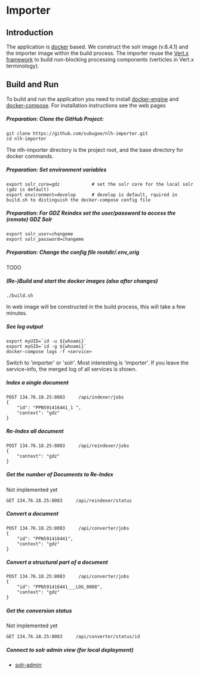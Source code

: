 # Importer
## Introduction

The application is [docker](https://www.docker.com) based. We construct the solr image (v.6.4.1) and the importer image within the build process. The importer reuse the [Vert.x framework](http://vertx.io) to build non-blocking processing components (verticles in Vert.x terminology).


## Build and Run
To build and run the application you need to install [docker-engine](https://docs.docker.com/engine/installation/) and [docker-compose](https://github.com/docker/compose). For installation instructions see the web pages 

##### Preparation: Clone the GitHub Project:


```
git clone https://github.com/subugoe/nlh-importer.git
cd nlh-importer
```

The nlh-importer directory is the project root, and the base directory for docker commands. 

##### Preparation: Set environment variables 

```
export solr_core=gdz            # set the solr core for the local solr (gdz is default)            
export environment=develop      # develop is default, rquired in build.sh to distinguish the docker-compose config file

```

##### Preparation: For GDZ Reindex set the user/password to access the (remote) GDZ Solr 

```
export solr_user=changeme
export solr_password=changeme
```

##### Preparation: Change the config file rootdir/.env_orig

TODO

##### (Re-)Build and start the docker images (also after changes)

```
./build.sh
```
 
In web image will be constructed in the build process, this will take a few minutes.


##### See log output

```
export myUID=`id -u ${whoami}`
export myGID=`id -g ${whoami}`
docker-compose logs -f <service>
```

Switch <service> to 'importer' or 'solr'. Most interesting is 'importer'. If you leave the service-info, the merged log of all services is shown. 


##### Index a single document

```
POST 134.76.18.25:8083     /api/indexer/jobs
{ 
    "id": "PPN591416441_1 ", 
    "context": "gdz" 
}
```

##### Re-Index all document 

```
POST 134.76.18.25:8083     /api/reindexer/jobs
{
	"context": "gdz"
}
```

##### Get the number of Documents to Re-Index 
Not implemented yet

```
GET 134.76.18.25:8083     /api/reindexer/status
```

##### Convert a document

```
POST 134.76.18.25:8083     /api/converter/jobs
{
	"id": "PPN591416441",
	"context": "gdz"
}
```

##### Convert a structural part of a document

```
POST 134.76.18.25:8083     /api/converter/jobs
{
	"id": "PPN591416441___LOG_0008",
	"context": "gdz"
}
```

##### Get the conversion status  
Not implemented yet


```
GET 134.76.18.25:8083     /api/converter/status/id
```


##### Connect to solr admin view (for local deployment)
 
* [solr-admin](http://0.0.0.0:8443/)


